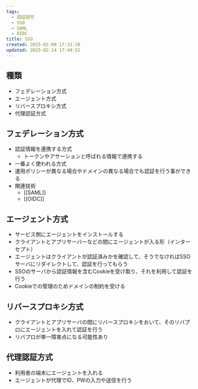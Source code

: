 ```yaml
---
tags:
  - 認証認可
  - SSO
  - SAML
  - OIDC
title: SSO
created: 2025-02-09 17:31:20
updated: 2025-02-14 17:49:52
---
```

## 種類
- フェデレーション方式
- エージェント方式
- リバースプロキシ方式
- 代理認証方式

## フェデレーション方式
- 認証情報を連携する方式
	- トークンやアサーションと呼ばれる情報で連携する
- 一番よく使われる方式
- 運用ポリシーが異なる場合やドメインの異なる場合でも認証を行う事ができる
- 関連技術
	- [[SAML]]
	- [[OIDC]]

## エージェント方式
- サービス側にエージェントをインストールする
- クライアントとアプリサーバーなどの間にエージェントが入る形（インターセプト）
- エージェントはクライアントが認証済みかを確認して、そうでなければSSOサーバにリダイレクトして、認証を行ってもらう
- SSOのサーバから認証情報を含むCookieを受け取り、それを利用して認証を行う
- Cookieでの管理のためドメインの制約を受ける

## リバースプロキシ方式
- クライアントとアプリサーバの間にリバースプロキシをおいて、そのリバプロにエージェントを入れて認証を行う
- リバプロが単一障害点になる可能性あり

## 代理認証方式
- 利用者の端末にエージェントを入れる
- エージェントが代理でID、PWの入力や送信を行う